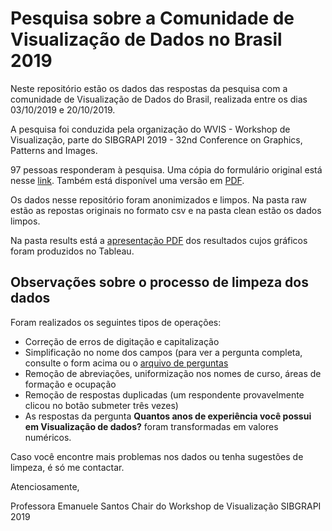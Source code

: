 # Pesquisa sobre a Comunidade de Visualização de Dados no Brasil 2019

Neste repositório estão os dados das respostas da pesquisa com a comunidade de Visualização de Dados do Brasil, realizada entre os dias 03/10/2019 e 20/10/2019. 

A pesquisa foi conduzida pela organização do WVIS - Workshop de Visualização, parte do SIBGRAPI 2019 - 32nd Conference on Graphics, Patterns and Images.

97 pessoas responderam à pesquisa. Uma cópia do formulário original está nesse [link](https://forms.gle/VjqPAF3wrsX62gZq6). Também está disponível uma versão em [PDF](form/form2019.pdf). 

Os dados nesse repositório foram anonimizados e limpos. Na pasta raw estão as repostas originais no formato csv e na pasta clean estão os dados limpos.

Na pasta results está a [apresentação PDF](results/apresentacao_resultados_wvis.pdf) dos resultados cujos gráficos foram produzidos no Tableau.

## Observações sobre o processo de limpeza dos dados

Foram realizados os seguintes tipos de operações:
* Correção de erros de digitação e capitalização
* Simplificação no nome dos campos (para ver a pergunta completa, consulte o form acima ou o [arquivo de perguntas](data/2019_questions.txt)
* Remoção de abreviações, uniformização nos nomes de curso, áreas de formação e ocupação
* Remoção de respostas duplicadas (um respondente provavelmente clicou no botão submeter três vezes) 
* As respostas da pergunta **Quantos anos de experiência você possui em Visualização de dados?** foram transformadas em valores numéricos.

Caso você encontre mais problemas nos dados ou tenha sugestões de limpeza, é só me contactar.

Atenciosamente,

Professora Emanuele Santos
Chair do Workshop de Visualização
SIBGRAPI 2019
